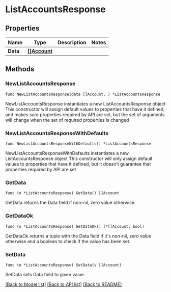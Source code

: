 # ListAccountsResponse

## Properties

Name | Type | Description | Notes
------------ | ------------- | ------------- | -------------
**Data** | [**[]Account**](Account.md) |  | 

## Methods

### NewListAccountsResponse

`func NewListAccountsResponse(data []Account, ) *ListAccountsResponse`

NewListAccountsResponse instantiates a new ListAccountsResponse object
This constructor will assign default values to properties that have it defined,
and makes sure properties required by API are set, but the set of arguments
will change when the set of required properties is changed

### NewListAccountsResponseWithDefaults

`func NewListAccountsResponseWithDefaults() *ListAccountsResponse`

NewListAccountsResponseWithDefaults instantiates a new ListAccountsResponse object
This constructor will only assign default values to properties that have it defined,
but it doesn't guarantee that properties required by API are set

### GetData

`func (o *ListAccountsResponse) GetData() []Account`

GetData returns the Data field if non-nil, zero value otherwise.

### GetDataOk

`func (o *ListAccountsResponse) GetDataOk() (*[]Account, bool)`

GetDataOk returns a tuple with the Data field if it's non-nil, zero value otherwise
and a boolean to check if the value has been set.

### SetData

`func (o *ListAccountsResponse) SetData(v []Account)`

SetData sets Data field to given value.



[[Back to Model list]](../README.md#documentation-for-models) [[Back to API list]](../README.md#documentation-for-api-endpoints) [[Back to README]](../README.md)


